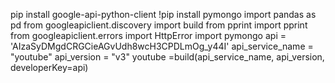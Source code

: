 pip install google-api-python-client
!pip install pymongo
import pandas as pd
from googleapiclient.discovery import build
from pprint import pprint
from googleapiclient.errors import HttpError
import pymongo 
api = 'AIzaSyDMgdCRGCieAGvUdh8wcH3CPDLmOg_y44I'
api_service_name = "youtube"
api_version = "v3"
youtube =build(api_service_name, api_version, developerKey=api)
